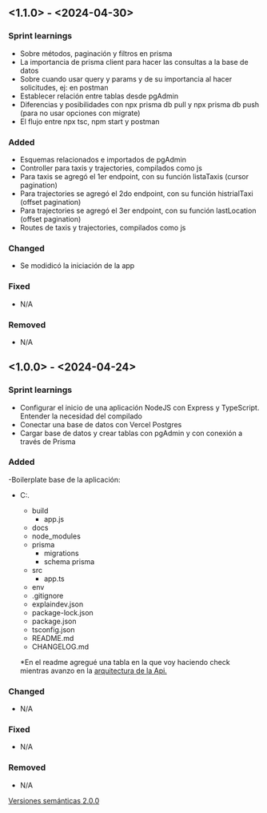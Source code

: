 ## <1.1.0> - <2024-04-30>

### Sprint learnings
- Sobre métodos, paginación y filtros en prisma
- La importancia de prisma client para hacer las consultas a la base de datos
- Sobre cuando usar query y params y de su importancia al hacer solicitudes, ej: en postman
- Establecer relación entre tablas desde pgAdmin
- Diferencias y posibilidades con npx prisma db pull y npx prisma db push (para no usar opciones con migrate)
- El flujo entre npx tsc, npm start y postman

### Added
- Esquemas relacionados e importados de pgAdmin
- Controller para taxis y trajectories, compilados como js
- Para taxis se agregó el 1er endpoint, con su función listaTaxis (cursor pagination)
- Para trajectories se agregó el 2do endpoint, con su función histrialTaxi (offset pagination)
- Para trajectories se agregó el 3er endpoint, con su función lastLocation (offset pagination)
- Routes de taxis y trajectories, compilados como js

### Changed
- Se modidicó la iniciación de la app

### Fixed
- N/A

### Removed
- N/A

## <1.0.0> - <2024-04-24>

### Sprint learnings
- Configurar el inicio de una aplicación NodeJS con Express y TypeScript. Entender la necesidad del compilado
- Conectar una base de datos con Vercel Postgres
- Cargar base de datos y crear tablas con pgAdmin y con conexión a través de Prisma

### Added

-Boilerplate base de la aplicación:

- C:.
  - build
    - app.js
  - docs
  - node_modules
  - prisma
    - migrations
    - schema prisma
  - src
    - app.ts
  - env
  - .gitignore
  - explaindev.json
  - package-lock.json
  - package.json
  - tsconfig.json
  - README.md
  - CHANGELOG.md

  *En el readme agregué una tabla en la que voy haciendo check mientras avanzo en la [arquitectura de la Api.](https://github.com/olicrea/DEV013-fleet-management-api?tab=readme-ov-file#9-comprender-para-implementar) 


### Changed

- N/A

### Fixed

- N/A

### Removed

- N/A



<!-- // git log --all --since='7 days ago' --oneline --format="* %h %s (%an) %as" -->

<!-- Dado un número de versión MAYOR.MENOR.PARCHES, incrementa lo siguiente:

MAYOR versión cuando realizas cambios incompatibles en la API

MENOR versión cuando agregas funcionalidad de manera compatible hacia atrás

PARCHES versión cuando realizas correcciones de errores compatibles hacia atrás -->

[Versiones semánticas 2.0.0](https://semver.org/)